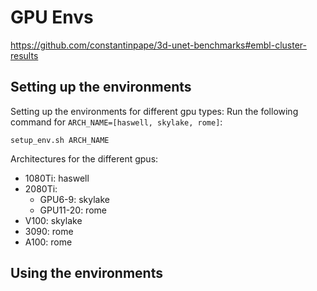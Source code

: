 # GPU Envs

https://github.com/constantinpape/3d-unet-benchmarks#embl-cluster-results

## Setting up the environments

Setting up the environments for different gpu types:
Run the following command for `ARCH_NAME=[haswell, skylake, rome]`:
```
setup_env.sh ARCH_NAME
```

Architectures for the different gpus:

- 1080Ti: haswell
- 2080Ti:
    - GPU6-9: skylake
    - GPU11-20: rome
- V100: skylake
- 3090: rome
- A100: rome

## Using the environments
